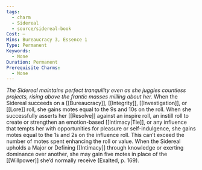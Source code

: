 ```yaml
---
tags:
  - charm
  - Sidereal
  - source/sidereal-book
Cost: —
Mins: Bureaucracy 3, Essence 1
Type: Permanent
Keywords:
  - None
Duration: Permanent
Prerequisite Charms:
  - None
---
```

*The Sidereal maintains perfect tranquility even as she juggles countless projects, rising above the frantic masses milling about her.*
When the Sidereal succeeds on a [[Bureaucracy]], [[Integrity]], [[Investigation]], or [[Lore]] roll, she gains motes equal to the 9s and 10s on the roll. When she successfully asserts her [[Resolve]] against an inspire roll, an instill roll to create or strengthen an emotion-based [[Intimacy|Tie]], or any influence that tempts her with opportunities for pleasure or self-indulgence, she gains motes equal to the 1s and 2s on the influence roll. This can’t exceed the number of motes spent enhancing the roll or value. When the Sidereal upholds a Major or Defining [[Intimacy]] through knowledge or exerting dominance over another, she may gain five motes in place of the [[Willpower]] she’d normally receive (Exalted, p. 169).